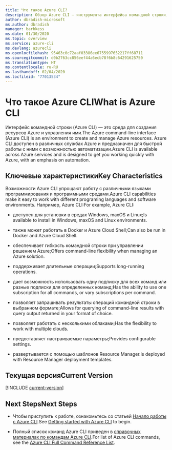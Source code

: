 ```yaml
---
title: Что такое Azure CLI?
description: Обзор Azure CLI — инструмента интерфейса командной строки, предназначенного для создания ресурсов Azure и управления ими, который теперь доступен в средах Windows, maxOS и Linux.
author: dbradish-microsoft
ms.author: dbradish
manager: barbkess
ms.date: 01/30/2020
ms.topic: overview
ms.service: azure-cli
ms.devlang: azurecli
ms.openlocfilehash: 95463c0c72aaf03386ee6755997652217ff68711
ms.sourcegitcommit: d0b2763cc856eef44a6ecb78f6b8c64291625750
ms.translationtype: HT
ms.contentlocale: ru-RU
ms.lasthandoff: 02/04/2020
ms.locfileid: "77013534"
---
```

# <a name="what-is-azure-cli"></a><span data-ttu-id="ee455-103">Что такое Azure CLI</span><span class="sxs-lookup"><span data-stu-id="ee455-103">What is Azure CLI</span></span>

<span data-ttu-id="ee455-104">Интерфейс командной строки (Azure CLI) — это среда для создания ресурсов Azure и управления ими.</span><span class="sxs-lookup"><span data-stu-id="ee455-104">The Azure command-line interface (Azure CLI) is an environment to create and manage Azure resources.</span></span>  <span data-ttu-id="ee455-105">Azure CLI доступен в различных службах Azure и предназначен для быстрой работы с ними с возможностью автоматизации.</span><span class="sxs-lookup"><span data-stu-id="ee455-105">Azure CLI is available across Azure services and is designed to get you working quickly with Azure, with an emphasis on automation.</span></span>

## <a name="key-characteristics"></a><span data-ttu-id="ee455-106">Ключевые характеристики</span><span class="sxs-lookup"><span data-stu-id="ee455-106">Key Characteristics</span></span>

<span data-ttu-id="ee455-107">Возможности Azure CLI упрощают работу с различными языками программирования и программными средами.</span><span class="sxs-lookup"><span data-stu-id="ee455-107">Azure CLI capabilities make it easy to work with different programing languages and software environments.</span></span>  <span data-ttu-id="ee455-108">Например, Azure CLI:</span><span class="sxs-lookup"><span data-stu-id="ee455-108">For example, Azure CLI:</span></span>

- <span data-ttu-id="ee455-109">доступен для установки в средах Windows, maxOS и Linux;</span><span class="sxs-lookup"><span data-stu-id="ee455-109">Is available to install in Windows, maxOS and Linux environments.</span></span>

- <span data-ttu-id="ee455-110">также может работать в Docker и Azure Cloud Shell;</span><span class="sxs-lookup"><span data-stu-id="ee455-110">Can also be run in Docker and Azure Cloud Shell.</span></span>
- <span data-ttu-id="ee455-111">обеспечивает гибкость командной строки при управлении решением Azure;</span><span class="sxs-lookup"><span data-stu-id="ee455-111">Offers command-line flexibility when managing an Azure solution.</span></span>
- <span data-ttu-id="ee455-112">поддерживает длительные операции;</span><span class="sxs-lookup"><span data-stu-id="ee455-112">Supports long-running operations.</span></span>
- <span data-ttu-id="ee455-113">дает возможность использовать одну подписку для всех команд или разные подписки для определенных команд;</span><span class="sxs-lookup"><span data-stu-id="ee455-113">Has the ability to use one subscription for all commands, or vary subscriptions per command.</span></span>
- <span data-ttu-id="ee455-114">позволяет запрашивать результаты операций командной строки в выбранном формате;</span><span class="sxs-lookup"><span data-stu-id="ee455-114">Allows for querying of command-line results with query output returned in your format of choice.</span></span>
- <span data-ttu-id="ee455-115">позволяет работать с несколькими облаками;</span><span class="sxs-lookup"><span data-stu-id="ee455-115">Has the flexibility to work with multiple clouds.</span></span>
- <span data-ttu-id="ee455-116">предоставляет настраиваемые параметры;</span><span class="sxs-lookup"><span data-stu-id="ee455-116">Provides configurable settings.</span></span>
- <span data-ttu-id="ee455-117">развертывается с помощью шаблонов Resource Manager.</span><span class="sxs-lookup"><span data-stu-id="ee455-117">Is deployed with Resource Manager deployment templates.</span></span>

## <a name="current-version"></a><span data-ttu-id="ee455-118">Текущая версия</span><span class="sxs-lookup"><span data-stu-id="ee455-118">Current Version</span></span>

[!INCLUDE [current-version](includes/current-version.md)]

## <a name="next-steps"></a><span data-ttu-id="ee455-119">Next Steps</span><span class="sxs-lookup"><span data-stu-id="ee455-119">Next Steps</span></span>

- <span data-ttu-id="ee455-120">Чтобы приступить к работе, ознакомьтесь со статьей [Начало работы с Azure CLI](get-started-with-azure-cli.md).</span><span class="sxs-lookup"><span data-stu-id="ee455-120">See [Getting started with Azure CLI](get-started-with-azure-cli.md) to begin.</span></span>

- <span data-ttu-id="ee455-121">Полный список команд Azure CLI приведен в [справочных материалах по командам Azure CLI](/cli/azure/reference-index).</span><span class="sxs-lookup"><span data-stu-id="ee455-121">For list of Azure CLI commands, see the [Azure CLI Full Command Reference List](/cli/azure/reference-index).</span></span>
